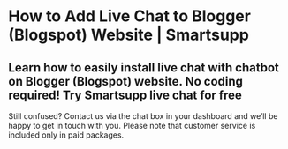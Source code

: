 # How to Add Live Chat to Blogger (Blogspot) Website | Smartsupp
## Learn how to easily install live chat with chatbot on Blogger (Blogspot) website. No coding required! Try Smartsupp live chat for free
Still confused? Contact us via the chat box in your dashboard and we’ll be happy to get in touch with you. Please note that customer service is included only in paid packages.

